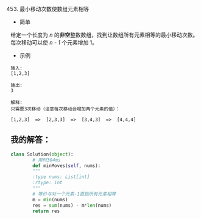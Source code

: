 0453. 最小移动次数使数组元素相等

- 简单

给定一个长度为 *n* 的**非空**整数数组，找到让数组所有元素相等的最小移动次数。每次移动可以使 *n - 1* 个元素增加 1。

- 示例
```
输入:
[1,2,3]

输出:
3

解释:
只需要3次移动（注意每次移动会增加两个元素的值）：

[1,2,3]  =>  [2,3,3]  =>  [3,4,3]  =>  [4,4,4]
```

## 我的解答：
``` python
class Solution(object):
        # 用时304ms
        def minMoves(self, nums):
        """
        :type nums: List[int]
        :rtype: int
        """
        # 等价与对一个元素-1直到所有元素相等
        m = min(nums)
        res = sum(nums) - m*len(nums)
        return res
```
